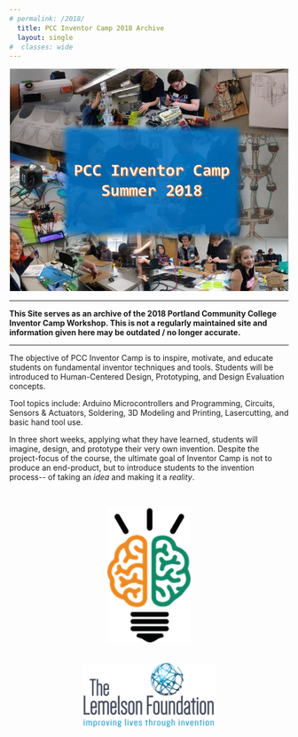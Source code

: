```yaml
---
# permalink: /2018/
  title: PCC Inventor Camp 2018 Archive
  layout: single
#  classes: wide
---
```

 
<p align="center">
<img width="550" src ="/assets/images/frontpage2018.jpg">
<br>
</p>

---------------------
__This Site serves as an archive of the 2018 Portland Community College Inventor Camp Workshop. This is not a regularly maintained site and information given here may be outdated / no longer accurate.__

----------------------

The objective of PCC Inventor Camp is to inspire, motivate, and educate students on fundamental inventor techniques and tools. Students will be introduced to Human-Centered Design, Prototyping, and Design Evaluation concepts.
 
Tool topics include: Arduino Microcontrollers and Programming, Circuits, Sensors & Actuators, Soldering, 3D  Modeling and Printing, Lasercutting, and basic hand tool use. 

In three short weeks, applying what they have learned, students will imagine, design, and prototype their very own invention. Despite the project-focus of the course, the ultimate goal of Inventor Camp is not to produce an end-product, but to introduce students to the invention process-- of taking an _idea_ and making it a _reality_. 

<p align="center">
<br>
<br>
<img width="150" src ="/assets/images/IB_logo_small.png">

<br>
<br>
<br>
<img width="240" src="/assets/images/TLF_logo_CMYK.png">
</p>